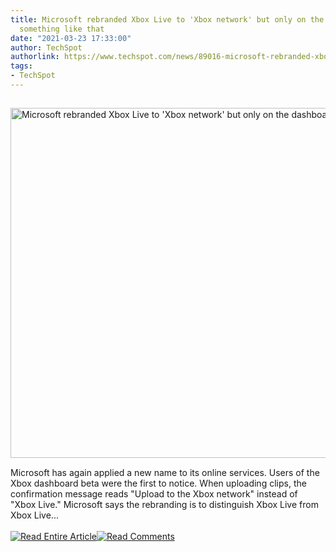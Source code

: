 ```yaml
---
title: Microsoft rebranded Xbox Live to 'Xbox network' but only on the dashboard or
  something like that
date: "2021-03-23 17:33:00"
author: TechSpot
authorlink: https://www.techspot.com/news/89016-microsoft-rebranded-xbox-live-xbox-network-but-only.html
tags:
- TechSpot
---
```

<a href="https://www.techspot.com/news/89016-microsoft-rebranded-xbox-live-xbox-network-but-only.html" target="_blank"><img src="https://static.techspot.com/images2/news/ts3_thumbs/2021/03/2021-03-23-ts3_thumbs-64c.jpg" width="800" height="560" style="padding: 15px 0" title="Microsoft rebranded Xbox Live to 'Xbox network' but only on the dashboard or something like that" /></a><br />Microsoft has again applied a new name to its online services. Users of the Xbox dashboard beta were the first to notice. When uploading clips, the confirmation message reads "Upload to the Xbox network" instead of "Xbox Live." Microsoft says the rebranding is to distinguish Xbox Live from Xbox Live...<br /><br /><a href="https://www.techspot.com/news/89016-microsoft-rebranded-xbox-live-xbox-network-but-only.html"><img src="https://static.techspot.com/images/rss/rss_buttons_01.png" border="0" alt="Read Entire Article" /></a><a href="https://www.techspot.com/news/89016-microsoft-rebranded-xbox-live-xbox-network-but-only.html#comments"><img src="https://static.techspot.com/images/rss/rss_buttons_02.png" border="0" alt="Read Comments" /></a><br /><br />
